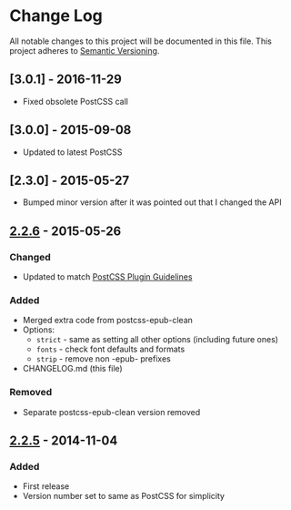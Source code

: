 # Change Log
All notable changes to this project will be documented in this file.
This project adheres to [Semantic Versioning](http://semver.org/).

## [3.0.1] - 2016-11-29
- Fixed obsolete PostCSS call

## [3.0.0] - 2015-09-08
- Updated to latest PostCSS

## [2.3.0] - 2015-05-27
- Bumped minor version after it was pointed out that I changed the API

## [2.2.6] - 2015-05-26
### Changed
- Updated to match [PostCSS Plugin Guidelines](https://github.com/postcss/postcss/blob/master/docs/guidelines/plugin.md)

### Added
- Merged extra code from postcss-epub-clean
- Options:
  - ```strict``` - same as setting all other options (including future ones)
  - ```fonts``` - check font defaults and formats
  - ```strip``` - remove non -epub- prefixes
- CHANGELOG.md (this file)

### Removed
- Separate postcss-epub-clean version removed

## [2.2.5] - 2014-11-04
### Added
- First release
- Version number set to same as PostCSS for simplicity

[2.2.6]: https://github.com/Rycochet/postcss-epub/tree/2.2.6
[2.2.5]: https://github.com/Rycochet/postcss-epub/tree/2.2.5

